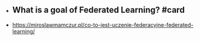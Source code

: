 - What is a goal of Federated Learning? #card
	-
- https://miroslawmamczur.pl/co-to-jest-uczenie-federacyjne-federated-learning/